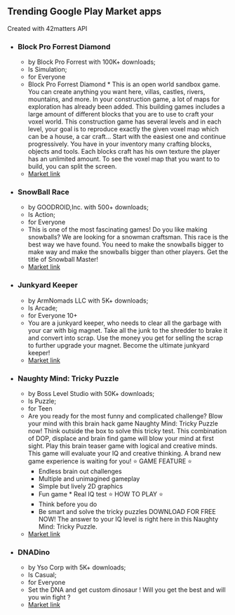 ## Trending Google Play Market apps
Created with 42matters API
- ### Block Pro Forrest Diamond
	- by Block Pro Forrest with 100K+ downloads;
	- Is Simulation;
	- for Everyone
	- Block Pro Forrest Diamond 		* This is an open world sandbox game. You can create anything you want here, villas, castles, rivers, mountains, and more.
In your construction game, a lot of maps for exploration has already been added.
This building games includes a large amount of different blocks that you are to use to craft your voxel world.
This construction game has several levels and in each level, your goal is to reproduce exactly the given voxel map which can be a house, a car craft... Start with the easiest one and continue progressively.
You have in your inventory many crafting blocks, objects and tools. Each blocks craft has his own texture the player has an unlimited amount. To see the voxel map that you want to to build, you can split the screen.
	- [Market link](https://play.google.com/store/apps/details?id=com.monster.craft.block.fun.robo.fairy&referrer=utm_source%3D42matters.com%26utm_medium%3Dapi)
- ### SnowBall Race
	- by GOODROID,Inc. with 500+ downloads;
	- Is Action;
	- for Everyone
	- This is one of the most fascinating games!
Do you like making snowballs?
We are looking for a snowman craftsman.
This race is the best way we have found.
You need to make the snowballs bigger to make way and make the snowballs bigger than other players.
Get the title of Snowball Master!
	- [Market link](https://play.google.com/store/apps/details?id=jp.co.goodroid.hyper.snow&referrer=utm_source%3D42matters.com%26utm_medium%3Dapi)
- ### Junkyard Keeper
	- by ArmNomads LLC with 5K+ downloads;
	- Is Arcade;
	- for Everyone 10+
	- You are a junkyard keeper, who needs to clear all the garbage with your car with big magnet. Take all the junk to the shredder to brake it and convert into scrap. Use the money you get for selling the scrap to further upgrade your magnet.
Become the ultimate junkyard keeper!
	- [Market link](https://play.google.com/store/apps/details?id=com.armnomads.junkyardkeeper&referrer=utm_source%3D42matters.com%26utm_medium%3Dapi)
- ### Naughty Mind: Tricky Puzzle
	- by Boss Level Studio with 50K+ downloads;
	- Is Puzzle;
	- for Teen
	- Are you ready for the most funny and complicated challenge? Blow your mind with this brain hack game Naughty Mind: Tricky Puzzle now!
Think outside the box to solve this tricky test. This combination of DOP, displace and brain find game will blow your mind at first sight. Play this brain teaser game with logical and creative minds. This game will evaluate your IQ and creative thinking. A brand new game experience is waiting for you! 
⭐ GAME FEATURE ⭐
		* Endless brain out challenges
		* Multiple and unimagined gameplay
		* Simple but lively 2D graphics
		* Fun game 		* Real IQ test
⭐ HOW TO PLAY ⭐
		* Think before you do
		* Be smart and solve the tricky puzzles
DOWNLOAD FOR FREE NOW! The answer to your IQ level is right here in this Naughty Mind: Tricky Puzzle.
	- [Market link](https://play.google.com/store/apps/details?id=com.hypercat.dissolve2d&referrer=utm_source%3D42matters.com%26utm_medium%3Dapi)
- ### DNADino
	- by Yso Corp with 5K+ downloads;
	- Is Casual;
	- for Everyone
	- Set the DNA and get custom dinosaur ! Will you get the best and will you win fight ?
	- [Market link](https://play.google.com/store/apps/details?id=com.YsoCorp.DinADN&referrer=utm_source%3D42matters.com%26utm_medium%3Dapi)

